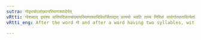 ```yaml
---
sutra: गोद्व्यचोऽसंख्यापरिमाणाश्वादेर्यत्
vRtti: गोशब्दाद् द्व्यश्च प्रातिपदिकात्संख्यापरिमाणाश्वादिविवर्जिताद्यत् प्रत्ययो भवति तस्य निमित्तं संयोगोत्पातावित्येतस्मिन्नर्थे । ठञादीनामपवादः ॥
vRtti_eng: After the word गो and after a word having two syllables, with the exception of a Numeral, or a Measure of capacity, or _asva_ &c, the affix _yat_ (य) is added, in the above sense of 'a relation or a portent for the purpose of that'.

---
```

